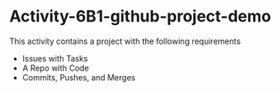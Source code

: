 # Activity-6B1-github-project-demo

This activity contains a project with the following requirements
- Issues with Tasks
- A Repo with Code
- Commits, Pushes, and Merges
